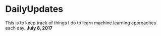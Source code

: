 # DailyUpdates

This is to keep track of things I do to learn machine learning approaches each day.
<b>July 8, 2017</b>

